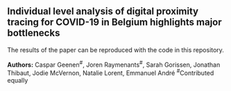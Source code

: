 ## Individual level analysis of digital proximity tracing for COVID-19 in Belgium highlights major bottlenecks
The results of the paper can be reproduced with the code in this repository.

**Authors:** Caspar Geenen<sup>#</sup>, Joren Raymenants<sup>#</sup>, Sarah Gorissen, Jonathan Thibaut, Jodie McVernon, Natalie Lorent, Emmanuel André
<sup>#</sup>Contributed equally
